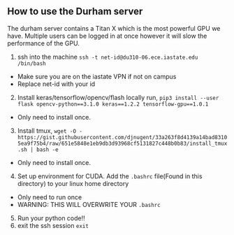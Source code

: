 ## How to use the Durham server
The durham server contains a Titan X which is the most powerful GPU we have. Multiple users can be logged in at once however it will slow the performance of the GPU.


1. ssh into the machine `ssh -t net-id@du310-06.ece.iastate.edu /bin/bash`
  * Make sure you are on the iastate VPN if not on campus
  * Replace net-id with your id
2. Install keras/tensorflow/opencv/flash locally run, `pip3 install --user flask opencv-python==3.1.0 keras==1.2.2 tensorflow-gpu==1.0.1`
  * Only need to install once.
3. Install tmux, `wget -O - https://gist.githubusercontent.com/djnugent/33a263f8d4139a14bad83105ea9f75b4/raw/651e5848e1eb9db3d93968cf5131827c448b0b83/install_tmux.sh | bash -e`
  * Only need to install once.
4. Set up environment for CUDA. Add the `.bashrc` file(Found in this directory) to your linux home directory
  * Only need to run once
  * WARNING: THIS WILL OVERWRITE YOUR `.bashrc`
5. Run your python code!!
6. exit the ssh session `exit`
